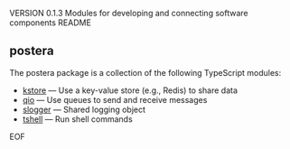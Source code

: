 VERSION 0.1.3
Modules for developing and connecting software components
README
## postera

The postera package is a collection of the following TypeScript modules:

<ul>
<li><a href="kstore.md">kstore</a> &mdash;
Use a key-value store (e.g., Redis) to share data</li>
</li>
<li><a href="qio.md">qio</a> &mdash;
Use queues to send and receive messages</li>
</li>
<li><a href="slogger.md">slogger</a> &mdash;
Shared logging object
</li>
<li><a href="tshell.md">tshell</a> &mdash;
Run shell commands
</li>
</ul>
EOF
